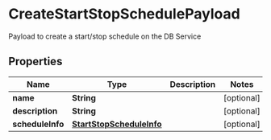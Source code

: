 

# CreateStartStopSchedulePayload

Payload to create a start/stop schedule on the DB Service

## Properties

Name | Type | Description | Notes
------------ | ------------- | ------------- | -------------
**name** | **String** |  |  [optional]
**description** | **String** |  |  [optional]
**scheduleInfo** | [**StartStopScheduleInfo**](StartStopScheduleInfo.md) |  |  [optional]



